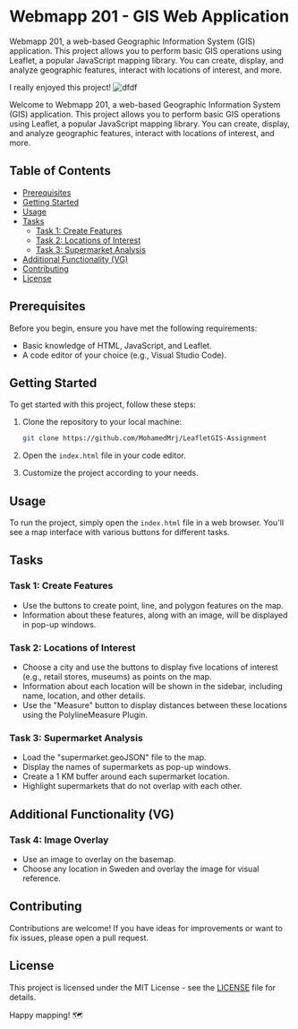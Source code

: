 # Webmapp 201 - GIS Web Application
Webmapp 201, a web-based Geographic Information System (GIS) application. This project allows you to perform basic GIS operations using Leaflet, a popular JavaScript mapping library. You can create, display, and analyze geographic features, interact with locations of interest, and more.

I really enjoyed this project!
![dfdf](https://github.com/MohamedMrj/LeafletGIS-Assignment/assets/113178714/f70d4eb5-ce4c-40dc-91f1-26530c91605c)

Welcome to Webmapp 201, a web-based Geographic Information System (GIS) application. This project allows you to perform basic GIS operations using Leaflet, a popular JavaScript mapping library. You can create, display, and analyze geographic features, interact with locations of interest, and more.

## Table of Contents

- [Prerequisites](#prerequisites)
- [Getting Started](#getting-started)
- [Usage](#usage)
- [Tasks](#tasks)
  - [Task 1: Create Features](#task-1-create-features)
  - [Task 2: Locations of Interest](#task-2-locations-of-interest)
  - [Task 3: Supermarket Analysis](#task-3-supermarket-analysis)
- [Additional Functionality (VG)](#additional-functionality-vg)
- [Contributing](#contributing)
- [License](#license)

## Prerequisites

Before you begin, ensure you have met the following requirements:
- Basic knowledge of HTML, JavaScript, and Leaflet.
- A code editor of your choice (e.g., Visual Studio Code).

## Getting Started

To get started with this project, follow these steps:

1. Clone the repository to your local machine:

   ```bash
   git clone https://github.com/MohamedMrj/LeafletGIS-Assignment
   ```

2. Open the `index.html` file in your code editor.

3. Customize the project according to your needs.

## Usage

To run the project, simply open the `index.html` file in a web browser. You'll see a map interface with various buttons for different tasks.

## Tasks

### Task 1: Create Features

- Use the buttons to create point, line, and polygon features on the map.
- Information about these features, along with an image, will be displayed in pop-up windows.

### Task 2: Locations of Interest

- Choose a city and use the buttons to display five locations of interest (e.g., retail stores, museums) as points on the map.
- Information about each location will be shown in the sidebar, including name, location, and other details.
- Use the "Measure" button to display distances between these locations using the PolylineMeasure Plugin.

### Task 3: Supermarket Analysis

- Load the "supermarket.geoJSON" file to the map.
- Display the names of supermarkets as pop-up windows.
- Create a 1 KM buffer around each supermarket location.
- Highlight supermarkets that do not overlap with each other.

## Additional Functionality (VG)

### Task 4: Image Overlay

- Use an image to overlay on the basemap.
- Choose any location in Sweden and overlay the image for visual reference.


## Contributing

Contributions are welcome! If you have ideas for improvements or want to fix issues, please open a pull request.

## License

This project is licensed under the MIT License - see the [LICENSE](LICENSE) file for details.

Happy mapping! 🗺️
